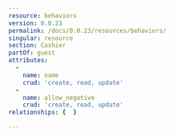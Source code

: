 ```yaml
---
resource: behaviors
version: 0.0.23
permalink: /docs/0.0.23/resources/behaviors/
singular: resource
section: Cashier
partOf: guest
attributes:
  -
    name: name
    crud: 'create, read, update'
  -
    name: allow_negative
    crud: 'create, read, update'
relationships: {  }

---
```


